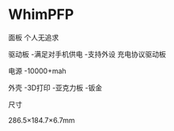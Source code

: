 # WhimPFP

面板
	个人无追求

驱动板
	-满足对手机供电
	-支持外设
	充电协议驱动板

电源
	-10000+mah

外壳
	-3D打印
	-亚克力板
	-钣金

尺寸

286.5×184.7×6.7mm
